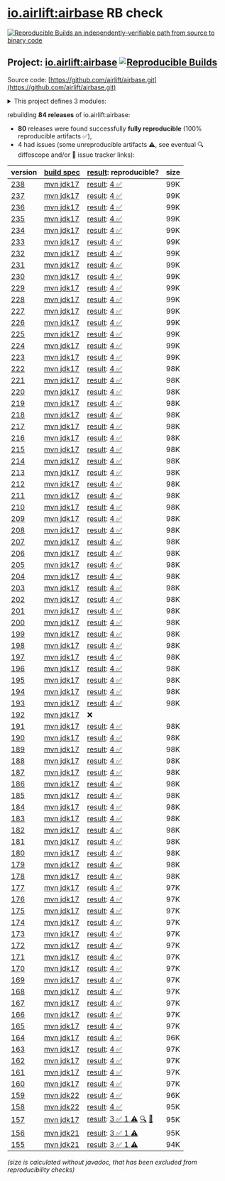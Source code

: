 [io.airlift:airbase](https://central.sonatype.com/artifact/io.airlift/airbase/versions) RB check
=======

[![Reproducible Builds](https://reproducible-builds.org/images/logos/rb.svg) an independently-verifiable path from source to binary code](https://reproducible-builds.org/)

## Project: [io.airlift:airbase](https://central.sonatype.com/artifact/io.airlift/airbase/versions) [![Reproducible Builds](https://img.shields.io/endpoint?url=https://raw.githubusercontent.com/jvm-repo-rebuild/reproducible-central/master/content/io/airlift/airbase/badge.json)](https://github.com/jvm-repo-rebuild/reproducible-central/blob/master/content/io/airlift/airbase/README.md)

Source code: [https://github.com/airlift/airbase.git](https://github.com/airlift/airbase.git)

<details><summary>This project defines 3 modules:</summary>

* [io.airlift:airbase](https://central.sonatype.com/artifact/io.airlift/airbase/overview)
* [io.airlift:airbase-policy](https://central.sonatype.com/artifact/io.airlift/airbase-policy/overview)
* [io.airlift:airbase-root](https://central.sonatype.com/artifact/io.airlift/airbase-root/overview)
</details>

rebuilding **84 releases** of io.airlift:airbase:
- **80** releases were found successfully **fully reproducible** (100% reproducible artifacts :white_check_mark:),
- 4 had issues (some unreproducible artifacts :warning:, see eventual :mag: diffoscope and/or :memo: issue tracker links):

| version | [build spec](/BUILDSPEC.md) | [result](https://reproducible-builds.org/docs/jvm/): reproducible? | size |
| -- | --------- | ------ | -- |
| [238](https://central.sonatype.com/artifact/io.airlift/airbase/238/pom) | [mvn jdk17](airbase-238.buildspec) | [result](airbase-238.buildinfo): [4 :white_check_mark: ](airbase-238.buildcompare) | 99K |
| [237](https://central.sonatype.com/artifact/io.airlift/airbase/237/pom) | [mvn jdk17](airbase-237.buildspec) | [result](airbase-237.buildinfo): [4 :white_check_mark: ](airbase-237.buildcompare) | 99K |
| [236](https://central.sonatype.com/artifact/io.airlift/airbase/236/pom) | [mvn jdk17](airbase-236.buildspec) | [result](airbase-236.buildinfo): [4 :white_check_mark: ](airbase-236.buildcompare) | 99K |
| [235](https://central.sonatype.com/artifact/io.airlift/airbase/235/pom) | [mvn jdk17](airbase-235.buildspec) | [result](airbase-235.buildinfo): [4 :white_check_mark: ](airbase-235.buildcompare) | 99K |
| [234](https://central.sonatype.com/artifact/io.airlift/airbase/234/pom) | [mvn jdk17](airbase-234.buildspec) | [result](airbase-234.buildinfo): [4 :white_check_mark: ](airbase-234.buildcompare) | 99K |
| [233](https://central.sonatype.com/artifact/io.airlift/airbase/233/pom) | [mvn jdk17](airbase-233.buildspec) | [result](airbase-233.buildinfo): [4 :white_check_mark: ](airbase-233.buildcompare) | 99K |
| [232](https://central.sonatype.com/artifact/io.airlift/airbase/232/pom) | [mvn jdk17](airbase-232.buildspec) | [result](airbase-232.buildinfo): [4 :white_check_mark: ](airbase-232.buildcompare) | 99K |
| [231](https://central.sonatype.com/artifact/io.airlift/airbase/231/pom) | [mvn jdk17](airbase-231.buildspec) | [result](airbase-231.buildinfo): [4 :white_check_mark: ](airbase-231.buildcompare) | 99K |
| [230](https://central.sonatype.com/artifact/io.airlift/airbase/230/pom) | [mvn jdk17](airbase-230.buildspec) | [result](airbase-230.buildinfo): [4 :white_check_mark: ](airbase-230.buildcompare) | 99K |
| [229](https://central.sonatype.com/artifact/io.airlift/airbase/229/pom) | [mvn jdk17](airbase-229.buildspec) | [result](airbase-229.buildinfo): [4 :white_check_mark: ](airbase-229.buildcompare) | 99K |
| [228](https://central.sonatype.com/artifact/io.airlift/airbase/228/pom) | [mvn jdk17](airbase-228.buildspec) | [result](airbase-228.buildinfo): [4 :white_check_mark: ](airbase-228.buildcompare) | 99K |
| [227](https://central.sonatype.com/artifact/io.airlift/airbase/227/pom) | [mvn jdk17](airbase-227.buildspec) | [result](airbase-227.buildinfo): [4 :white_check_mark: ](airbase-227.buildcompare) | 99K |
| [226](https://central.sonatype.com/artifact/io.airlift/airbase/226/pom) | [mvn jdk17](airbase-226.buildspec) | [result](airbase-226.buildinfo): [4 :white_check_mark: ](airbase-226.buildcompare) | 99K |
| [225](https://central.sonatype.com/artifact/io.airlift/airbase/225/pom) | [mvn jdk17](airbase-225.buildspec) | [result](airbase-225.buildinfo): [4 :white_check_mark: ](airbase-225.buildcompare) | 99K |
| [224](https://central.sonatype.com/artifact/io.airlift/airbase/224/pom) | [mvn jdk17](airbase-224.buildspec) | [result](airbase-224.buildinfo): [4 :white_check_mark: ](airbase-224.buildcompare) | 99K |
| [223](https://central.sonatype.com/artifact/io.airlift/airbase/223/pom) | [mvn jdk17](airbase-223.buildspec) | [result](airbase-223.buildinfo): [4 :white_check_mark: ](airbase-223.buildcompare) | 99K |
| [222](https://central.sonatype.com/artifact/io.airlift/airbase/222/pom) | [mvn jdk17](airbase-222.buildspec) | [result](airbase-222.buildinfo): [4 :white_check_mark: ](airbase-222.buildcompare) | 98K |
| [221](https://central.sonatype.com/artifact/io.airlift/airbase/221/pom) | [mvn jdk17](airbase-221.buildspec) | [result](airbase-221.buildinfo): [4 :white_check_mark: ](airbase-221.buildcompare) | 98K |
| [220](https://central.sonatype.com/artifact/io.airlift/airbase/220/pom) | [mvn jdk17](airbase-220.buildspec) | [result](airbase-220.buildinfo): [4 :white_check_mark: ](airbase-220.buildcompare) | 98K |
| [219](https://central.sonatype.com/artifact/io.airlift/airbase/219/pom) | [mvn jdk17](airbase-219.buildspec) | [result](airbase-219.buildinfo): [4 :white_check_mark: ](airbase-219.buildcompare) | 98K |
| [218](https://central.sonatype.com/artifact/io.airlift/airbase/218/pom) | [mvn jdk17](airbase-218.buildspec) | [result](airbase-218.buildinfo): [4 :white_check_mark: ](airbase-218.buildcompare) | 98K |
| [217](https://central.sonatype.com/artifact/io.airlift/airbase/217/pom) | [mvn jdk17](airbase-217.buildspec) | [result](airbase-217.buildinfo): [4 :white_check_mark: ](airbase-217.buildcompare) | 98K |
| [216](https://central.sonatype.com/artifact/io.airlift/airbase/216/pom) | [mvn jdk17](airbase-216.buildspec) | [result](airbase-216.buildinfo): [4 :white_check_mark: ](airbase-216.buildcompare) | 98K |
| [215](https://central.sonatype.com/artifact/io.airlift/airbase/215/pom) | [mvn jdk17](airbase-215.buildspec) | [result](airbase-215.buildinfo): [4 :white_check_mark: ](airbase-215.buildcompare) | 98K |
| [214](https://central.sonatype.com/artifact/io.airlift/airbase/214/pom) | [mvn jdk17](airbase-214.buildspec) | [result](airbase-214.buildinfo): [4 :white_check_mark: ](airbase-214.buildcompare) | 98K |
| [213](https://central.sonatype.com/artifact/io.airlift/airbase/213/pom) | [mvn jdk17](airbase-213.buildspec) | [result](airbase-213.buildinfo): [4 :white_check_mark: ](airbase-213.buildcompare) | 98K |
| [212](https://central.sonatype.com/artifact/io.airlift/airbase/212/pom) | [mvn jdk17](airbase-212.buildspec) | [result](airbase-212.buildinfo): [4 :white_check_mark: ](airbase-212.buildcompare) | 98K |
| [211](https://central.sonatype.com/artifact/io.airlift/airbase/211/pom) | [mvn jdk17](airbase-211.buildspec) | [result](airbase-211.buildinfo): [4 :white_check_mark: ](airbase-211.buildcompare) | 98K |
| [210](https://central.sonatype.com/artifact/io.airlift/airbase/210/pom) | [mvn jdk17](airbase-210.buildspec) | [result](airbase-210.buildinfo): [4 :white_check_mark: ](airbase-210.buildcompare) | 98K |
| [209](https://central.sonatype.com/artifact/io.airlift/airbase/209/pom) | [mvn jdk17](airbase-209.buildspec) | [result](airbase-209.buildinfo): [4 :white_check_mark: ](airbase-209.buildcompare) | 98K |
| [208](https://central.sonatype.com/artifact/io.airlift/airbase/208/pom) | [mvn jdk17](airbase-208.buildspec) | [result](airbase-208.buildinfo): [4 :white_check_mark: ](airbase-208.buildcompare) | 98K |
| [207](https://central.sonatype.com/artifact/io.airlift/airbase/207/pom) | [mvn jdk17](airbase-207.buildspec) | [result](airbase-207.buildinfo): [4 :white_check_mark: ](airbase-207.buildcompare) | 98K |
| [206](https://central.sonatype.com/artifact/io.airlift/airbase/206/pom) | [mvn jdk17](airbase-206.buildspec) | [result](airbase-206.buildinfo): [4 :white_check_mark: ](airbase-206.buildcompare) | 98K |
| [205](https://central.sonatype.com/artifact/io.airlift/airbase/205/pom) | [mvn jdk17](airbase-205.buildspec) | [result](airbase-205.buildinfo): [4 :white_check_mark: ](airbase-205.buildcompare) | 98K |
| [204](https://central.sonatype.com/artifact/io.airlift/airbase/204/pom) | [mvn jdk17](airbase-204.buildspec) | [result](airbase-204.buildinfo): [4 :white_check_mark: ](airbase-204.buildcompare) | 98K |
| [203](https://central.sonatype.com/artifact/io.airlift/airbase/203/pom) | [mvn jdk17](airbase-203.buildspec) | [result](airbase-203.buildinfo): [4 :white_check_mark: ](airbase-203.buildcompare) | 98K |
| [202](https://central.sonatype.com/artifact/io.airlift/airbase/202/pom) | [mvn jdk17](airbase-202.buildspec) | [result](airbase-202.buildinfo): [4 :white_check_mark: ](airbase-202.buildcompare) | 98K |
| [201](https://central.sonatype.com/artifact/io.airlift/airbase/201/pom) | [mvn jdk17](airbase-201.buildspec) | [result](airbase-201.buildinfo): [4 :white_check_mark: ](airbase-201.buildcompare) | 98K |
| [200](https://central.sonatype.com/artifact/io.airlift/airbase/200/pom) | [mvn jdk17](airbase-200.buildspec) | [result](airbase-200.buildinfo): [4 :white_check_mark: ](airbase-200.buildcompare) | 98K |
| [199](https://central.sonatype.com/artifact/io.airlift/airbase/199/pom) | [mvn jdk17](airbase-199.buildspec) | [result](airbase-199.buildinfo): [4 :white_check_mark: ](airbase-199.buildcompare) | 98K |
| [198](https://central.sonatype.com/artifact/io.airlift/airbase/198/pom) | [mvn jdk17](airbase-198.buildspec) | [result](airbase-198.buildinfo): [4 :white_check_mark: ](airbase-198.buildcompare) | 98K |
| [197](https://central.sonatype.com/artifact/io.airlift/airbase/197/pom) | [mvn jdk17](airbase-197.buildspec) | [result](airbase-197.buildinfo): [4 :white_check_mark: ](airbase-197.buildcompare) | 98K |
| [196](https://central.sonatype.com/artifact/io.airlift/airbase/196/pom) | [mvn jdk17](airbase-196.buildspec) | [result](airbase-196.buildinfo): [4 :white_check_mark: ](airbase-196.buildcompare) | 98K |
| [195](https://central.sonatype.com/artifact/io.airlift/airbase/195/pom) | [mvn jdk17](airbase-195.buildspec) | [result](airbase-195.buildinfo): [4 :white_check_mark: ](airbase-195.buildcompare) | 98K |
| [194](https://central.sonatype.com/artifact/io.airlift/airbase/194/pom) | [mvn jdk17](airbase-194.buildspec) | [result](airbase-194.buildinfo): [4 :white_check_mark: ](airbase-194.buildcompare) | 98K |
| [193](https://central.sonatype.com/artifact/io.airlift/airbase/193/pom) | [mvn jdk17](airbase-193.buildspec) | [result](airbase-193.buildinfo): [4 :white_check_mark: ](airbase-193.buildcompare) | 98K |
| [192](https://central.sonatype.com/artifact/io.airlift/airbase/192/pom) | [mvn jdk17](airbase-192.buildspec) | :x: | |
| [191](https://central.sonatype.com/artifact/io.airlift/airbase/191/pom) | [mvn jdk17](airbase-191.buildspec) | [result](airbase-191.buildinfo): [4 :white_check_mark: ](airbase-191.buildcompare) | 98K |
| [190](https://central.sonatype.com/artifact/io.airlift/airbase/190/pom) | [mvn jdk17](airbase-190.buildspec) | [result](airbase-190.buildinfo): [4 :white_check_mark: ](airbase-190.buildcompare) | 98K |
| [189](https://central.sonatype.com/artifact/io.airlift/airbase/189/pom) | [mvn jdk17](airbase-189.buildspec) | [result](airbase-189.buildinfo): [4 :white_check_mark: ](airbase-189.buildcompare) | 98K |
| [188](https://central.sonatype.com/artifact/io.airlift/airbase/188/pom) | [mvn jdk17](airbase-188.buildspec) | [result](airbase-188.buildinfo): [4 :white_check_mark: ](airbase-188.buildcompare) | 98K |
| [187](https://central.sonatype.com/artifact/io.airlift/airbase/187/pom) | [mvn jdk17](airbase-187.buildspec) | [result](airbase-187.buildinfo): [4 :white_check_mark: ](airbase-187.buildcompare) | 98K |
| [186](https://central.sonatype.com/artifact/io.airlift/airbase/186/pom) | [mvn jdk17](airbase-186.buildspec) | [result](airbase-186.buildinfo): [4 :white_check_mark: ](airbase-186.buildcompare) | 98K |
| [185](https://central.sonatype.com/artifact/io.airlift/airbase/185/pom) | [mvn jdk17](airbase-185.buildspec) | [result](airbase-185.buildinfo): [4 :white_check_mark: ](airbase-185.buildcompare) | 98K |
| [184](https://central.sonatype.com/artifact/io.airlift/airbase/184/pom) | [mvn jdk17](airbase-184.buildspec) | [result](airbase-184.buildinfo): [4 :white_check_mark: ](airbase-184.buildcompare) | 98K |
| [183](https://central.sonatype.com/artifact/io.airlift/airbase/183/pom) | [mvn jdk17](airbase-183.buildspec) | [result](airbase-183.buildinfo): [4 :white_check_mark: ](airbase-183.buildcompare) | 98K |
| [182](https://central.sonatype.com/artifact/io.airlift/airbase/182/pom) | [mvn jdk17](airbase-182.buildspec) | [result](airbase-182.buildinfo): [4 :white_check_mark: ](airbase-182.buildcompare) | 98K |
| [181](https://central.sonatype.com/artifact/io.airlift/airbase/181/pom) | [mvn jdk17](airbase-181.buildspec) | [result](airbase-181.buildinfo): [4 :white_check_mark: ](airbase-181.buildcompare) | 98K |
| [180](https://central.sonatype.com/artifact/io.airlift/airbase/180/pom) | [mvn jdk17](airbase-180.buildspec) | [result](airbase-180.buildinfo): [4 :white_check_mark: ](airbase-180.buildcompare) | 98K |
| [179](https://central.sonatype.com/artifact/io.airlift/airbase/179/pom) | [mvn jdk17](airbase-179.buildspec) | [result](airbase-179.buildinfo): [4 :white_check_mark: ](airbase-179.buildcompare) | 98K |
| [178](https://central.sonatype.com/artifact/io.airlift/airbase/178/pom) | [mvn jdk17](airbase-178.buildspec) | [result](airbase-178.buildinfo): [4 :white_check_mark: ](airbase-178.buildcompare) | 98K |
| [177](https://central.sonatype.com/artifact/io.airlift/airbase/177/pom) | [mvn jdk17](airbase-177.buildspec) | [result](airbase-177.buildinfo): [4 :white_check_mark: ](airbase-177.buildcompare) | 97K |
| [176](https://central.sonatype.com/artifact/io.airlift/airbase/176/pom) | [mvn jdk17](airbase-176.buildspec) | [result](airbase-176.buildinfo): [4 :white_check_mark: ](airbase-176.buildcompare) | 97K |
| [175](https://central.sonatype.com/artifact/io.airlift/airbase/175/pom) | [mvn jdk17](airbase-175.buildspec) | [result](airbase-175.buildinfo): [4 :white_check_mark: ](airbase-175.buildcompare) | 97K |
| [174](https://central.sonatype.com/artifact/io.airlift/airbase/174/pom) | [mvn jdk17](airbase-174.buildspec) | [result](airbase-174.buildinfo): [4 :white_check_mark: ](airbase-174.buildcompare) | 97K |
| [173](https://central.sonatype.com/artifact/io.airlift/airbase/173/pom) | [mvn jdk17](airbase-173.buildspec) | [result](airbase-173.buildinfo): [4 :white_check_mark: ](airbase-173.buildcompare) | 97K |
| [172](https://central.sonatype.com/artifact/io.airlift/airbase/172/pom) | [mvn jdk17](airbase-172.buildspec) | [result](airbase-172.buildinfo): [4 :white_check_mark: ](airbase-172.buildcompare) | 97K |
| [171](https://central.sonatype.com/artifact/io.airlift/airbase/171/pom) | [mvn jdk17](airbase-171.buildspec) | [result](airbase-171.buildinfo): [4 :white_check_mark: ](airbase-171.buildcompare) | 97K |
| [170](https://central.sonatype.com/artifact/io.airlift/airbase/170/pom) | [mvn jdk17](airbase-170.buildspec) | [result](airbase-170.buildinfo): [4 :white_check_mark: ](airbase-170.buildcompare) | 97K |
| [169](https://central.sonatype.com/artifact/io.airlift/airbase/169/pom) | [mvn jdk17](airbase-169.buildspec) | [result](airbase-169.buildinfo): [4 :white_check_mark: ](airbase-169.buildcompare) | 97K |
| [168](https://central.sonatype.com/artifact/io.airlift/airbase/168/pom) | [mvn jdk17](airbase-168.buildspec) | [result](airbase-168.buildinfo): [4 :white_check_mark: ](airbase-168.buildcompare) | 97K |
| [167](https://central.sonatype.com/artifact/io.airlift/airbase/167/pom) | [mvn jdk17](airbase-167.buildspec) | [result](airbase-167.buildinfo): [4 :white_check_mark: ](airbase-167.buildcompare) | 97K |
| [166](https://central.sonatype.com/artifact/io.airlift/airbase/166/pom) | [mvn jdk17](airbase-166.buildspec) | [result](airbase-166.buildinfo): [4 :white_check_mark: ](airbase-166.buildcompare) | 97K |
| [165](https://central.sonatype.com/artifact/io.airlift/airbase/165/pom) | [mvn jdk17](airbase-165.buildspec) | [result](airbase-165.buildinfo): [4 :white_check_mark: ](airbase-165.buildcompare) | 97K |
| [164](https://central.sonatype.com/artifact/io.airlift/airbase/164/pom) | [mvn jdk17](airbase-164.buildspec) | [result](airbase-164.buildinfo): [4 :white_check_mark: ](airbase-164.buildcompare) | 96K |
| [163](https://central.sonatype.com/artifact/io.airlift/airbase/163/pom) | [mvn jdk17](airbase-163.buildspec) | [result](airbase-163.buildinfo): [4 :white_check_mark: ](airbase-163.buildcompare) | 97K |
| [162](https://central.sonatype.com/artifact/io.airlift/airbase/162/pom) | [mvn jdk17](airbase-162.buildspec) | [result](airbase-162.buildinfo): [4 :white_check_mark: ](airbase-162.buildcompare) | 97K |
| [161](https://central.sonatype.com/artifact/io.airlift/airbase/161/pom) | [mvn jdk17](airbase-161.buildspec) | [result](airbase-161.buildinfo): [4 :white_check_mark: ](airbase-161.buildcompare) | 97K |
| [160](https://central.sonatype.com/artifact/io.airlift/airbase/160/pom) | [mvn jdk17](airbase-160.buildspec) | [result](airbase-160.buildinfo): [4 :white_check_mark: ](airbase-160.buildcompare) | 97K |
| [159](https://central.sonatype.com/artifact/io.airlift/airbase/159/pom) | [mvn jdk22](airbase-159.buildspec) | [result](airbase-159.buildinfo): [4 :white_check_mark: ](airbase-159.buildcompare) | 96K |
| [158](https://central.sonatype.com/artifact/io.airlift/airbase/158/pom) | [mvn jdk22](airbase-158.buildspec) | [result](airbase-158.buildinfo): [4 :white_check_mark: ](airbase-158.buildcompare) | 95K |
| [157](https://central.sonatype.com/artifact/io.airlift/airbase/157/pom) | [mvn jdk17](airbase-157.buildspec) | [result](airbase-157.buildinfo): [3 :white_check_mark:  1 :warning:](airbase-157.buildcompare) [:mag:](airbase-157.diffoscope) [:memo:](https://github.com/airlift/airbase/pull/413) | 95K |
| [156](https://central.sonatype.com/artifact/io.airlift/airbase/156/pom) | [mvn jdk21](airbase-156.buildspec) | [result](airbase-156.buildinfo): [3 :white_check_mark:  1 :warning:](airbase-156.buildcompare) | 95K |
| [155](https://central.sonatype.com/artifact/io.airlift/airbase/155/pom) | [mvn jdk21](airbase-155.buildspec) | [result](airbase-155.buildinfo): [3 :white_check_mark:  1 :warning:](airbase-155.buildcompare) | 94K |

<i>(size is calculated without javadoc, that has been excluded from reproducibility checks)</i>
